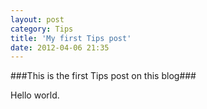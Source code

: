 ```yaml
---
layout: post
category: Tips
title: 'My first Tips post'
date: 2012-04-06 21:35
---
```

###This is the first Tips post on this blog###

Hello world.


